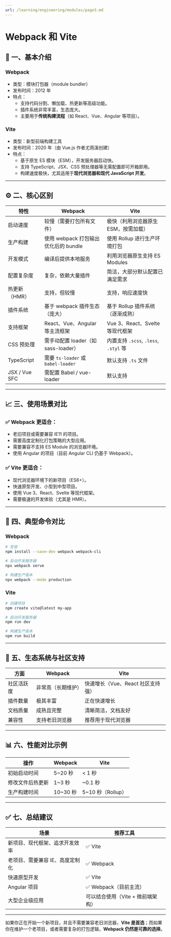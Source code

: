 ```yaml
---
url: /learning/engineering/modules/page3.md
---
```

# Webpack 和 Vite

## 🧩 一、基本介绍

### **Webpack**

* 类型：模块打包器（module bundler）
* 发布时间：2012 年
* 特点：
  * 支持代码分割、懒加载、热更新等高级功能。
  * 插件系统非常丰富，生态庞大。
  * 主要用于**传统构建流程**（如 React、Vue、Angular 等项目）。

### **Vite**

* 类型：新型前端构建工具
* 发布时间：2020 年（由 Vue.js 作者尤雨溪创建）
* 特点：
  * 基于原生 ES 模块（ESM），开发服务器启动快。
  * 支持 TypeScript、JSX、CSS 预处理器等无需配置即可开箱即用。
  * 构建速度极快，尤其适用于**现代浏览器和现代 JavaScript 开发**。

***

## ⚙️ 二、核心区别

| 特性 | Webpack | Vite |
|------|---------|------|
| 启动速度 | 较慢（需要打包所有文件） | 极快（利用浏览器原生 ESM，按需加载） |
| 生产构建 | 使用 webpack 打包输出优化后的 bundle | 使用 Rollup 进行生产环境打包 |
| 开发模式 | 编译后提供本地服务 | 利用浏览器原生支持 ES Modules |
| 配置复杂度 | 复杂，依赖大量插件 | 简洁，大部分默认配置已满足需求 |
| 热更新（HMR） | 支持，但较慢 | 支持，响应速度快 |
| 插件系统 | 基于 webpack 插件生态（庞大） | 基于 Rollup 插件系统（逐渐成熟） |
| 支持框架 | React、Vue、Angular 等主流框架 | Vue 3、React、Svelte 等现代框架 |
| CSS 预处理 | 需手动配置 loader（如 sass-loader） | 内置支持 `.scss`, `.less`, `.styl` 等 |
| TypeScript | 需要 `ts-loader` 或 `babel-loader` | 默认支持 `.ts` 文件 |
| JSX / Vue SFC | 需配置 Babel / vue-loader | 默认支持 |

***

## 📈 三、使用场景对比

### ✅ Webpack 更适合：

* 老旧项目或需要兼容 IE11 的项目。
* 需要高度定制化打包策略的大型应用。
* 需要兼容不支持 ES Module 的浏览器环境。
* 使用 Angular 的项目（目前 Angular CLI 仍基于 Webpack）。

### ✅ Vite 更适合：

* 现代浏览器环境下的新项目（ES6+）。
* 快速原型开发、小型到中型项目。
* 使用 Vue 3、React、Svelte 等现代框架。
* 需要极速的开发体验（尤其是 HMR）。

***

## 🔧 四、典型命令对比

### Webpack

```bash
# 安装
npm install --save-dev webpack webpack-cli

# 启动开发服务器
npx webpack serve

# 构建生产版本
npx webpack --mode production
```

### Vite

```bash
# 创建项目
npm create vite@latest my-app

# 启动开发服务器
npm run dev

# 构建生产版本
npm run build
```

***

## 🌱 五、生态系统与社区支持

| 方面 | Webpack | Vite |
|------|---------|------|
| 社区活跃度 | 非常高（长期维护） | 快速增长（Vue、React 社区支持强） |
| 插件数量 | 极其丰富 | 正在快速增长 |
| 文档质量 | 成熟且完整 | 清晰简洁，文档友好 |
| 兼容性 | 支持老旧浏览器 | 推荐用于现代浏览器 |

***

## 📊 六、性能对比示例

| 操作 | Webpack | Vite |
|------|---------|------|
| 初始启动时间 | 5~20 秒 | < 1 秒 |
| 修改文件后热更新 | 1~3 秒 | ~0.1 秒 |
| 生产构建时间 | 10~30 秒 | 5~10 秒（Rollup） |

***

## ✅ 七、总结建议

| 场景 | 推荐工具 |
|------|----------|
| 新项目、现代框架、追求开发效率 | ✅ Vite |
| 老项目、需要兼容 IE、高度定制化 | ✅ Webpack |
| 快速原型开发 | ✅ Vite |
| Angular 项目 | ✅ Webpack（目前主流） |
| 大型企业级应用 | 可以结合使用（Vite + 微前端架构） |

***

如果你正在开始一个新项目，并且不需要兼容老旧浏览器，**Vite 是首选**；而如果你在维护一个老项目，或者需要复杂的打包逻辑，**Webpack 仍然是可靠的选择**。
